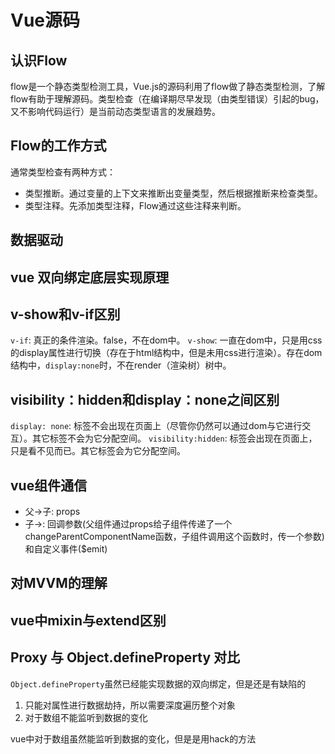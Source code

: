 # Vue源码
## 认识Flow

flow是一个静态类型检测工具，Vue.js的源码利用了flow做了静态类型检测，了解flow有助于理解源码。类型检查（在编译期尽早发现（由类型错误）引起的bug，又不影响代码运行）是当前动态类型语言的发展趋势。

## Flow的工作方式

通常类型检查有两种方式：

- 类型推断。通过变量的上下文来推断出变量类型，然后根据推断来检查类型。
- 类型注释。先添加类型注释，Flow通过这些注释来判断。

## 数据驱动

## vue 双向绑定底层实现原理

## v-show和v-if区别
`v-if`: 真正的条件渲染。false，不在dom中。
`v-show`: 一直在dom中，只是用css的display属性进行切换（存在于html结构中，但是未用css进行渲染）。存在dom结构中，`display:none`时，不在render（渲染树）树中。

## visibility：hidden和display：none之间区别
`display: none`: 标签不会出现在页面上（尽管你仍然可以通过dom与它进行交互）。其它标签不会为它分配空间。
`visibility:hidden`:  标签会出现在页面上，只是看不见而已。其它标签会为它分配空间。

## vue组件通信
* 父->子: props
* 子->: 回调参数(父组件通过props给子组件传递了一个changeParentComponentName函数，子组件调用这个函数时，传一个参数)和自定义事件($emit)

## 对MVVM的理解


## vue中mixin与extend区别

## Proxy 与 Object.defineProperty 对比
`Object.defineProperty`虽然已经能实现数据的双向绑定，但是还是有缺陷的
1. 只能对属性进行数据劫持，所以需要深度遍历整个对象
2. 对于数组不能监听到数据的变化

vue中对于数组虽然能监听到数据的变化，但是是用hack的方法
```javascript
    
```